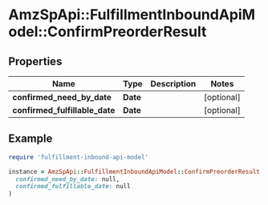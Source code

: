 # AmzSpApi::FulfillmentInboundApiModel::ConfirmPreorderResult

## Properties

| Name | Type | Description | Notes |
| ---- | ---- | ----------- | ----- |
| **confirmed_need_by_date** | **Date** |  | [optional] |
| **confirmed_fulfillable_date** | **Date** |  | [optional] |

## Example

```ruby
require 'fulfillment-inbound-api-model'

instance = AmzSpApi::FulfillmentInboundApiModel::ConfirmPreorderResult.new(
  confirmed_need_by_date: null,
  confirmed_fulfillable_date: null
)
```

